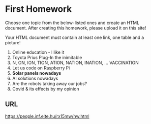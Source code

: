 # First Homework
Choose one topic from the below-listed ones and create an HTML document. After creating this homework, please upload it on this site!

Your HTML document must contain at least one link, one table and a picture!

1. Online education - I like it
2. Toyota Prius Plug-In the inimitable
3. N, ON, ION, TION, ATION, NATION, INATION, ... VACCINATION
4. Let us code on Raspberry Pi
5. __Solar panels nowadays__
6. AI solutions nowadays
7. Are the robots taking away our jobs?
8. Covid & its effects by my opinion
## URL
https://people.inf.elte.hu/rx15mw/hw.html

